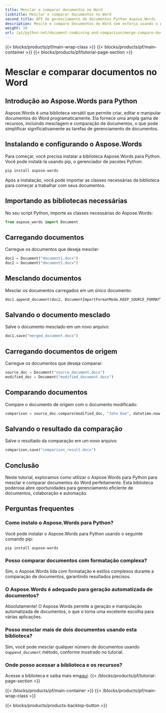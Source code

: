 ```yaml
---
title: Mesclar e comparar documentos no Word
linktitle: Mesclar e comparar documentos no Word
second_title: API de gerenciamento de documentos Python Aspose.Words
description: Mescle e compare documentos do Word sem esforço usando o Aspose.Words para Python. Aprenda a manipular documentos, destacar diferenças e automatizar tarefas.
weight: 10
url: /pt/python-net/document-combining-and-comparison/merge-compare-documents/
---
```


{{< blocks/products/pf/main-wrap-class >}}
{{< blocks/products/pf/main-container >}}
{{< blocks/products/pf/tutorial-page-section >}}

# Mesclar e comparar documentos no Word


## Introdução ao Aspose.Words para Python

Aspose.Words é uma biblioteca versátil que permite criar, editar e manipular documentos do Word programaticamente. Ela fornece uma ampla gama de recursos, incluindo mesclagem e comparação de documentos, o que pode simplificar significativamente as tarefas de gerenciamento de documentos.

## Instalando e configurando o Aspose.Words

Para começar, você precisa instalar a biblioteca Aspose.Words para Python. Você pode instalá-la usando pip, o gerenciador de pacotes Python:

```python
pip install aspose-words
```

Após a instalação, você pode importar as classes necessárias da biblioteca para começar a trabalhar com seus documentos.

## Importando as bibliotecas necessárias

No seu script Python, importe as classes necessárias do Aspose.Words:

```python
from aspose_words import Document
```

## Carregando documentos

Carregue os documentos que deseja mesclar:

```python
doc1 = Document("document1.docx")
doc2 = Document("document2.docx")
```

## Mesclando documentos

Mesclar os documentos carregados em um único documento:

```python
doc1.append_document(doc2, DocumentImportFormatMode.KEEP_SOURCE_FORMATTING)
```

## Salvando o documento mesclado

Salve o documento mesclado em um novo arquivo:

```python
doc1.save("merged_document.docx")
```

## Carregando documentos de origem

Carregue os documentos que deseja comparar:

```python
source_doc = Document("source_document.docx")
modified_doc = Document("modified_document.docx")
```

## Comparando documentos

Compare o documento de origem com o documento modificado:

```python
comparison = source_doc.compare(modified_doc, "John Doe", datetime.now())
```

## Salvando o resultado da comparação

Salve o resultado da comparação em um novo arquivo:

```python
comparison.save("comparison_result.docx")
```

## Conclusão

Neste tutorial, exploramos como utilizar o Aspose.Words para Python para mesclar e comparar documentos do Word perfeitamente. Esta biblioteca poderosa abre oportunidades para gerenciamento eficiente de documentos, colaboração e automação.

## Perguntas frequentes

### Como instalo o Aspose.Words para Python?

Você pode instalar o Aspose.Words para Python usando o seguinte comando pip:
```
pip install aspose-words
```

### Posso comparar documentos com formatação complexa?

Sim, o Aspose.Words lida com formatação e estilos complexos durante a comparação de documentos, garantindo resultados precisos.

### O Aspose.Words é adequado para geração automatizada de documentos?

Absolutamente! O Aspose.Words permite a geração e manipulação automatizada de documentos, o que o torna uma excelente escolha para várias aplicações.

### Posso mesclar mais de dois documentos usando esta biblioteca?

Sim, você pode mesclar qualquer número de documentos usando o`append_document` método, conforme mostrado no tutorial.

### Onde posso acessar a biblioteca e os recursos?

 Acesse a biblioteca e saiba mais em[aqui](https://releases.aspose.com/words/python/).
{{< /blocks/products/pf/tutorial-page-section >}}

{{< /blocks/products/pf/main-container >}}
{{< /blocks/products/pf/main-wrap-class >}}

{{< blocks/products/products-backtop-button >}}
